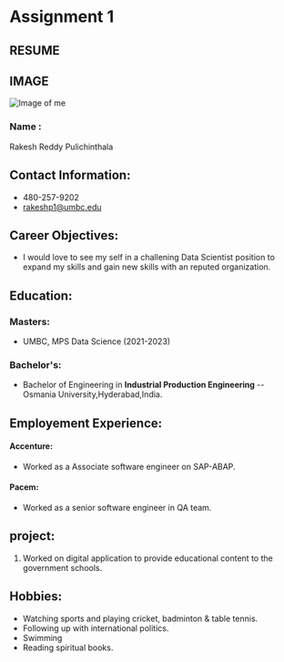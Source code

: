 # Assignment 1
## RESUME ##
## IMAGE ##
![Image of me](https://user-images.githubusercontent.com/78673800/132116595-022af9d9-3bee-4808-83c8-517a67b56734.jpeg)
### Name :
Rakesh Reddy Pulichinthala
## **Contact Information:**
- 480-257-9202
- rakeshp1@umbc.edu
## **Career Objectives:**
- I would love to see my self in a challening Data Scientist position to expand my skills and gain new skills with an reputed organization.
## **Education:**
### Masters:
- UMBC, MPS Data Science (2021-2023)
### Bachelor's:
- Bachelor of Engineering in **Industrial Production Engineering**
-- Osmania University,Hyderabad,India.
## **Employement Experience:**
#### Accenture:
- Worked as a Associate software engineer on SAP-ABAP.
#### Pacem:
- Worked as a senior software engineer in QA team.
## project:
1. Worked on digital application to provide educational content to the government schools.
## **Hobbies:**
- Watching sports and playing cricket, badminton & table tennis.
- Following up with international politics.
- Swimming 
- Reading spiritual books.
